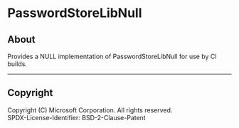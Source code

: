 # PasswordStoreLibNull

## About

Provides a NULL implementation of PasswordStoreLibNull for use by CI builds.

---

## Copyright

Copyright (C) Microsoft Corporation. All rights reserved.  
SPDX-License-Identifier: BSD-2-Clause-Patent
